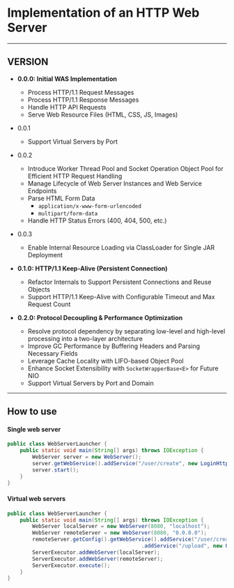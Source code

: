 # Implementation of an HTTP Web Server
---
## VERSION

- **0.0.0: Initial WAS Implementation**
    - Process HTTP/1.1 Request Messages
    - Process HTTP/1.1 Response Messages
    - Handle HTTP API Requests
    - Serve Web Resource Files (HTML, CSS, JS, Images)

- 0.0.1
    - Support Virtual Servers by Port

- 0.0.2
    - Introduce Worker Thread Pool and Socket Operation Object Pool for Efficient HTTP Request Handling
    - Manage Lifecycle of Web Server Instances and Web Service Endpoints
    - Parse HTML Form Data
        - `application/x-www-form-urlencoded`
        - `multipart/form-data`
    - Handle HTTP Status Errors (400, 404, 500, etc.)

- 0.0.3
    - Enable Internal Resource Loading via ClassLoader for Single JAR Deployment

- **0.1.0: HTTP/1.1 Keep-Alive (Persistent Connection)**
    - Refactor Internals to Support Persistent Connections and Reuse Objects
    - Support HTTP/1.1 Keep-Alive with Configurable Timeout and Max Request Count

- **0.2.0: Protocol Decoupling & Performance Optimization**
    - Resolve protocol dependency by separating low-level and high-level processing into a two-layer architecture
    - Improve GC Performance by Buffering Headers and Parsing Necessary Fields
    - Leverage Cache Locality with LIFO-based Object Pool
    - Enhance Socket Extensibility with `SocketWrapperBase<E>` for Future NIO
    - Support Virtual Servers by Port and Domain

---

## How to use

#### Single web server
```java
public class WebServerLauncher {  
    public static void main(String[] args) throws IOException {  
        WebServer server = new WebServer();  
        server.getWebService().addService("/user/create", new LoginHttpApiHandler());  
        server.start();  
    }  
}
```

#### Virtual web servers 
```java
public class WebServerLauncher {  
    public static void main(String[] args) throws IOException {  
        WebServer localServer = new WebServer(8080, "localhost");  
        WebServer remoteServer = new WebServer(8080, "0.0.0.0");  
        remoteServer.getConfig().getWebService().addService("/user/create", new LoginHttpApiHandler())  
                                           .addService("/upload", new UploadFileHttpApiHandler());  
        ServerExecutor.addWebServer(localServer);  
        ServerExecutor.addWebServer(remoteServer);  
        ServerExecutor.execute();  
    }
}       
```
